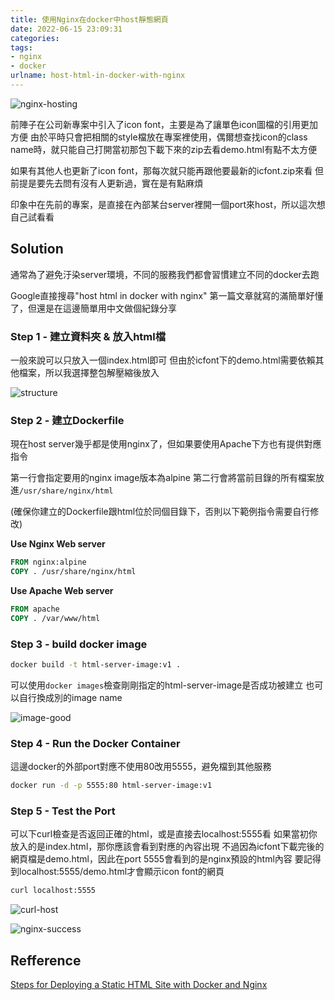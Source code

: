 ```yaml
---
title: 使用Nginx在docker中host靜態網頁
date: 2022-06-15 23:09:31
categories:
tags:
- nginx
- docker
urlname: host-html-in-docker-with-nginx
---
```


![nginx-hosting](nginx-hosting.png)

前陣子在公司新專案中引入了icon font，主要是為了讓單色icon圖檔的引用更加方便
由於平時只會把相關的style檔放在專案裡使用，偶爾想查找icon的class name時，就只能自己打開當初那包下載下來的zip去看demo.html有點不太方便

<!--more-->

如果有其他人也更新了icon font，那每次就只能再跟他要最新的icfont.zip來看
但前提是要先去問有沒有人更新過，實在是有點麻煩

印象中在先前的專案，是直接在內部某台server裡開一個port來host，所以這次想自己試看看

## Solution

通常為了避免汙染server環境，不同的服務我們都會習慣建立不同的docker去跑

Google直接搜尋"host html in docker with nginx"
第一篇文章就寫的滿簡單好懂了，但還是在這邊簡單用中文做個紀錄分享

### Step 1 - 建立資料夾 & 放入html檔

一般來說可以只放入一個index.html即可
但由於icfont下的demo.html需要依賴其他檔案，所以我選擇整包解壓縮後放入

![structure](structure.png)

### Step 2 - 建立Dockerfile

現在host server幾乎都是使用nginx了，但如果要使用Apache下方也有提供對應指令

第一行會指定要用的nginx image版本為alpine
第二行會將當前目錄的所有檔案放進`/usr/share/nginx/html`

(確保你建立的Dockerfile跟html位於同個目錄下，否則以下範例指令需要自行修改)

**Use Nginx Web server**

```Dockerfile
FROM nginx:alpine
COPY . /usr/share/nginx/html
```

**Use Apache Web server**

```Dockerfile
FROM apache
COPY . /var/www/html
```

### Step 3 - build docker image

```bash
docker build -t html-server-image:v1 .
```

可以使用`docker images`檢查剛剛指定的html-server-image是否成功被建立
也可以自行換成別的image name

![image-good](image-good.png)

### Step 4 - Run the Docker Container

這邊docker的外部port對應不使用80改用5555，避免檔到其他服務

```bash
docker run -d -p 5555:80 html-server-image:v1
```

### Step 5 - Test the Port

可以下curl檢查是否返回正確的html，或是直接去localhost:5555看
如果當初你放入的是index.html，那你應該會看到對應的內容出現
不過因為icfont下載完後的網頁檔是demo.html，因此在port 5555會看到的是nginx預設的html內容
要記得到localhost:5555/demo.html才會顯示icon font的網頁

```bash
curl localhost:5555
```

![curl-host](curl-host.png)

![nginx-success](nginx-good.png)

## Refference

[Steps for Deploying a Static HTML Site with Docker and Nginx](https://www.dailysmarty.com/posts/steps-for-deploying-a-static-html-site-with-docker-and-nginx)
